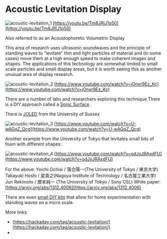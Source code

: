 # Acoustic Levitation Display

![acoustic-levitation_1](../../video_embed_images/acoustic-levitation_1.jpg) [https://youtu.be/Tm8JRlJ1q50](https://youtu.be/Tm8JRlJ1q50)

Also referred to as an Acoustophoretic Volumetric Display

This area of research uses ultrasonic soundwaves and the principle of standing waves to "levitate" thin and light particles of material and (in some cases) move them at a high enough speed to make coherent images and shapes. The applications of this technology are somewhat limited to small scale particles and small display areas, but it is worth seeing this as another unusual area of display research.

![acoustic-levitation_2](../../video_embed_images/acoustic-levitation_2.jpg) [https://www.youtube.com/watch?v=jOnxr9Ez_Kc](https://www.youtube.com/watch?v=jOnxr9Ez_Kc)

There are a number of labs and researchers exploring this technique There is a DIY approach called a [Sonic Surface](https://www.instructables.com/SonicSurface-Phased-array-for-Levitation-Mid-air-T/).

There is [JOLED](https://archive.sussex.ac.uk/news/press-releases/id/37420?id=37420) from the University of Sussex

![acoustic-levitation_3](../../video_embed_images/acoustic-levitation_3.jpg) [https://www.youtube.com/watch?v=U-wAGqZ_Qcg](https://www.youtube.com/watch?v=U-wAGqZ_Qcg)

Another example from the University of Tokyo that levitates small bits of foam with different shapes:

![acoustic-levitation_4](../../video_embed_images/acoustic-levitation_4.jpg) [https://www.youtube.com/watch?v=odJxJRAxdFU](https://www.youtube.com/watch?v=odJxJRAxdFU)

For the above: Yoichi Ochiai / 落合陽一(The University of Tokyo / 東京大学) Takayuki Hoshi / 星貴之(Nagoya Institute of Technology / 名古屋工業大学) Jun Rekimoto / 暦本純一 (The University of Tokyo / Sony CSL) White paper: [https://arxiv.org/abs/1312.4006](https://arxiv.org/abs/1312.4006)

There are even [small DIY kits](https://www.stirlingkit.com/products/diy-acoustic-levitation-electronics-for-standing-waves-demonstration?currency=USD\&utm\_medium=cpc\&utm\_source=google\&utm\_campaign=Google%20Shopping\&gclid=CjwKCAjw682TBhATEiwA9crl33uDnJuErEXVqS\_eOP7yGVmsIHgD1XfDmg-I9YCFdaWJiVnv8EqThBoCn1sQAvD\_BwE) that allow for home experimentation with standing waves on a micro scale.



More links:

* [https://hackaday.com/tag/acoustic-levitation/](https://hackaday.com/tag/acoustic-levitation/)
*
